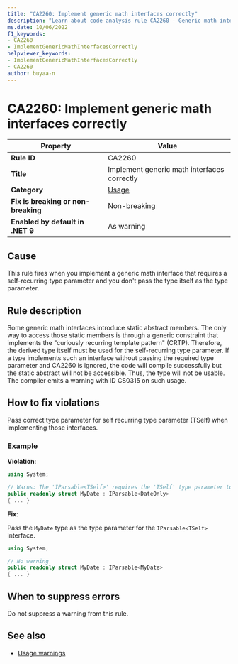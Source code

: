 ```yaml
---
title: "CA2260: Implement generic math interfaces correctly"
description: "Learn about code analysis rule CA2260 - Generic math interfaces require the derived type itself to be used for the self recurring type parameter."
ms.date: 10/06/2022
f1_keywords:
- CA2260
- ImplementGenericMathInterfacesCorrectly
helpviewer_keywords:
- ImplementGenericMathInterfacesCorrectly
- CA2260
author: buyaa-n
---
```

# CA2260: Implement generic math interfaces correctly

| Property                            | Value                                       |
|-------------------------------------|---------------------------------------------|
| **Rule ID**                         | CA2260                                      |
| **Title**                           | Implement generic math interfaces correctly |
| **Category**                        | [Usage](usage-warnings.md)                  |
| **Fix is breaking or non-breaking** | Non-breaking                                |
| **Enabled by default in .NET 9**    | As warning                                  |

## Cause

This rule fires when you implement a generic math interface that requires a self-recurring type parameter and you don't pass the type itself as the type parameter.

## Rule description

Some generic math interfaces introduce static abstract members. The only way to access those static members is through a generic constraint that implements the "curiously recurring template pattern" (CRTP). Therefore, the derived type itself must be used for the self-recurring type parameter. If a type implements such an interface without passing the required type parameter and CA2260 is ignored, the code will compile successfully but the static abstract will not be accessible. Thus, the type will not be usable. The compiler emits a warning with ID CS0315 on such usage.

## How to fix violations

Pass correct type parameter for self recurring type parameter (TSelf) when implementing those interfaces.

### Example

**Violation**:

```csharp
using System;

// Warns: The 'IParsable<TSelf>' requires the 'TSelf' type parameter to be filled with the derived type 'MyDate'
public readonly struct MyDate : IParsable<DateOnly>
{ ... }
```

**Fix**:

Pass the `MyDate` type as the type parameter for the `IParsable<TSelf>` interface.

```csharp
using System;

// No warning
public readonly struct MyDate : IParsable<MyDate>
{ ... }
```

## When to suppress errors

Do not suppress a warning from this rule.

## See also

- [Usage warnings](usage-warnings.md)
